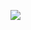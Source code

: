![](https://media2.giphy.com/media/v1.Y2lkPTc5MGI3NjExMzRkZ25xcXJydG54MzhmZjNhbGZpMTQzbDd4YWxlbmdrdnV4a2s1ZiZlcD12MV9pbnRlcm5hbF9naWZfYnlfaWQmY3Q9Zw/BK1EfIsdkKZMY/giphy.gif)
